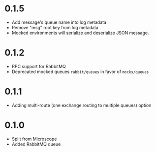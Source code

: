 # 0.1.5
* Add message's queue name into log metadata
* Remove "msg" root key from log metadata
* Mocked environments will serialize and deserialize JSON message.

# 0.1.2
* RPC support for RabbitMQ
* Deprecated mocked queues `rabbit/queues` in favor of `mocks/queues`

# 0.1.1
* Adding multi-route (one exchange routing to multiple queues) option

# 0.1.0
* Split from Microscope
* Added RabbitMQ queue
